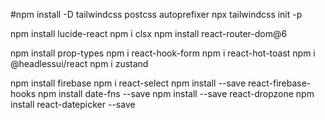

#npm install -D tailwindcss postcss autoprefixer
npx tailwindcss init -p

npm install lucide-react
npm i clsx
npm install react-router-dom@6

npm install prop-types
npm i react-hook-form
npm i react-hot-toast
npm i @headlessui/react
npm i zustand

npm install firebase
npm i react-select
npm install --save react-firebase-hooks
npm install date-fns --save
npm install --save react-dropzone
npm install react-datepicker --save